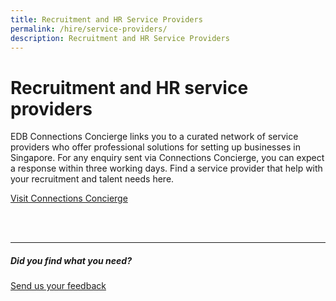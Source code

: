 ```yaml
---
title: Recruitment and HR Service Providers
permalink: /hire/service-providers/
description: Recruitment and HR Service Providers
---
```

# Recruitment and HR service providers

EDB Connections Concierge links you to a curated network of service providers who offer professional solutions for setting up businesses in Singapore. For any enquiry sent via Connections Concierge, you can expect a response within three working days. Find a service provider that help with your recruitment and talent needs here.
<br>

[Visit Connections Concierge](https://www.edb.gov.sg/connections-concierge/service-providers.html?tab=general-service-providers&amp;servicecategory=recruitment&amp;hrsolutions)

<br>
<br>
<hr>

##### Did you find what you need?
[Send us your feedback](https://form.gov.sg/642693623cb98f001239be0d)